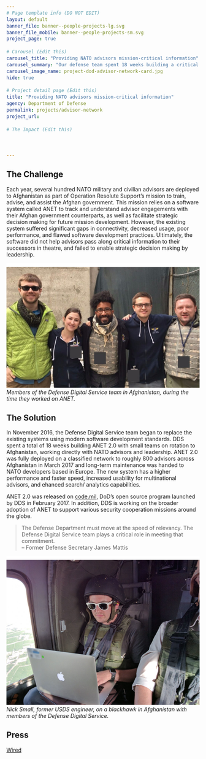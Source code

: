 ```yaml
---
# Page template info (DO NOT EDIT)
layout: default
banner_file: banner--people-projects-lg.svg
banner_file_mobile: banner--people-projects-sm.svg
project_page: true

# Carousel (Edit this)
carousel_title: "Providing NATO advisors mission-critical information"
carousel_summary: "Our defense team spent 18 weeks building a critical software system with small teams on rotation to Afghanistan, working directly with NATO advisors and leadership."
carousel_image_name: project-dod-advisor-network-card.jpg
hide: true

# Project detail page (Edit this)
title: "Providing NATO advisors mission-critical information"
agency: Department of Defense
permalink: projects/advisor-network
project_url:

# The Impact (Edit this)



---
```


## The Challenge

Each year, several hundred NATO military and civilian advisors are deployed to Afghanistan as part of Operation Resolute Support’s mission to train, advise, and assist the Afghan government. This mission relies on a software system called ANET to track and understand advisor engagements with their Afghan government counterparts, as well as facilitate strategic decision making for future mission development. However, the existing system suffered significant gaps in connectivity, decreased usage, poor performance, and flawed software development practices. Ultimately, the software did not help advisors pass along critical information to their successors in theatre, and failed to enable strategic decision making by leadership.

![](../images/project-dod-advisor-network-page2.jpg)
*Members of the Defense Digital Service team in Afghanistan, during the time they worked on ANET.*

## The Solution

In November 2016, the Defense Digital Service team began to replace the existing systems using modern software development standards. DDS spent a total of 18 weeks building ANET 2.0 with small teams on rotation to Afghanistan, working directly with NATO advisors and leadership. ANET 2.0 was fully deployed on a classified network to roughly 800 advisors across Afghanistan in March 2017 and long-term maintenance was handed to NATO developers based in Europe. The new system has a higher performance and faster speed, increased usability for multinational advisors, and ehanced search/ analytics capabilities.

ANET 2.0 was released on [code.mil](https://www.code.mil/), DoD’s open source program launched by DDS in February 2017. In addition, DDS is working on the broader adoption of ANET to support various security cooperation missions around the globe.

<blockquote class="pullquote" markdown="1">
The Defense Department must move at the speed of relevancy. The Defense Digital Service team plays a critical role in meeting that commitment.
 <footer>– Former Defense Secretary James Mattis</footer>
</blockquote>

![](../images/project-dod-advisor-network-page.jpg)
*Nick Small, former USDS engineer, on a blackhawk in Afghanistan with members of the Defense Digital Service.*

## Press

[Wired](https://www.wired.com/2017/05/meet-nerds-coding-way-afghanistan-war/)
